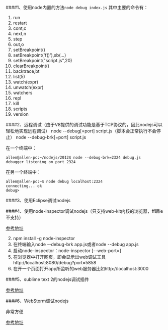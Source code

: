 ####1、使用node内置的方法`node debug index.js`
其中主要的命令有：

1. run
2. restart
2. cont,c
2. next,n
2. step
2. out,o
2. setBreakpoint()
2. setBreakpoint('f()'),sb(...)
2. setBreakpoint("script.js",20)
2. clearBreakpoint()
2. backtrace,bt
2. list(5)
2. watch(expr)
2. unwatch(expr)
2. watchers
2. repl
2. kill
2. scripts
2. version


####2、远程调试（由于V8提供的调试功能是基于TCP协议的，因此nodejs可以轻松地实现远程调试）
    node --debug[=port] script.js（脚本会正常执行不会停止）
    node --debug-brk[=port] script.js
    
在一个终端中：

    allen@allen-pc:~/nodejs/2012$ node --debug-brk=2324 debug.js
    debugger listening on port 2324
    
在另一个终端中：

    allen@allen-pc:~$ node debug localhost:2324
    connecting... ok
    debug> 

####3、使用Eclipse调试nodejs


####4、使用node-inspector调试nodejs（只支持web-kit内核的浏览器，ff跟ie不支持）

[参考地址](http://www.js8000.com/%E5%BC%80%E5%8F%91node-js%E5%A5%BD%E7%94%A8%E7%9A%84debug%E5%B7%A5%E5%85%B7node-inspector/)

2. npm install -g node-inspector
2. 在终端输入node --debug-brk app.js或者node --debug app.js
2. 启动node-inspector：node-inspector [--web-port=]
2. 在浏览器中打开网页，即会显示出web调试工具http://localhost:8080/debug?port=5858
2. 在开一个页面打开app所监听的web服务器比如http://localhost:3000


####5、sublime text 2的nodejs调试插件

[参考地址](http://blog.csdn.net/kaosini/article/details/8603633)


####6、WebStorm调试nodejs

非常方便

[参考地址](http://www.cnblogs.com/enix/archive/2012/04/29/2475983.html)